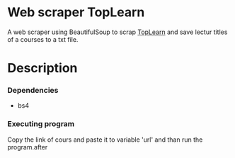 # Web scraper TopLearn

 A web scraper using BeautifulSoup to scrap [TopLearn](https://toplearn.com/) and save lectur titles of a courses to a txt file.
 # Description
### Dependencies
 * bs4

### Executing program
Copy the link of cours and paste it to variable 'url' and than run the program.after 